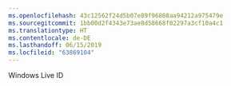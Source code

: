 ```yaml
---
ms.openlocfilehash: 43c12562f24d5b07e89f96808aa94212a975479e
ms.sourcegitcommit: 1bb00d2f4343e73ae8d58668f02297a3cf10a4c1
ms.translationtype: HT
ms.contentlocale: de-DE
ms.lasthandoff: 06/15/2019
ms.locfileid: "63869104"
---
```

Windows Live ID
